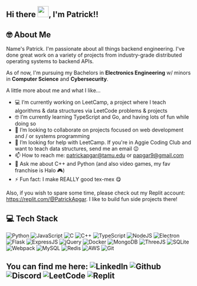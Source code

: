 ## Hi there <img src="https://raw.githubusercontent.com/MartinHeinz/MartinHeinz/master/wave.gif" width="30px">, I'm Patrick!!

## 🤓 About Me
Name's Patrick. I'm passionate about all things backend engineering. I've done great work on a variety of projects from industry-grade distributed operating systems to backend APIs. 

As of now, I'm pursuing my Bachelors in **Electronics Engineering** w/ minors in **Computer Science** and **Cybersecurity**.

A little more about me and what I like...

- 💻 I’m currently working on LeetCamp, a project where I teach algorithms & data structures via LeetCode problems & projects
- 🤓 I’m currently learning TypeScript and Go, and having lots of fun while doing so
- 👯 I’m looking to collaborate on projects focused on web development and / or systems programming
- 🤔 I’m looking for help with LeetCamp. If you're in Aggie Coding Club and want to teach data structures, send me an email 😉
- 📫 How to reach me: patrickapgar@tamu.edu or papgar9@gmail.com
- 💬 Ask me about C++ and Python (and also video games, my fav franchise is Halo 🎮)
- ⚡ Fun fact: I make REALLY good tex-mex 😋
 
Also, if you wish to spare some time, please check out my Replit account: https://replit.com/@PatrickApgar. I like to build fun side projects there!

<!-- --- -->

<!-- ## Stats

![Patrick's GitHub stats](https://github-readme-stats.vercel.app/api?username=patricklapgar&show_icons=true&theme=transparent)

[![Top Languages](https://github-readme-stats.vercel.app/api/top-langs/?username=patricklapgar&layout=compact)](https://github.com/patricklapgar/github-readme-stats)
 -->

## 💻 Tech Stack

![Python](https://img.shields.io/badge/Python-FFD43B?style=for-the-badge&logo=python&logoColor=blue) ![JavaScript](https://img.shields.io/badge/JavaScript-323330?style=for-the-badge&logo=javascript&logoColor=F7DF1E) ![C](https://img.shields.io/badge/C-00599C?style=for-the-badge&logo=c&logoColor=white) ![C++](https://img.shields.io/badge/C%2B%2B-00599C?style=for-the-badge&logo=c%2B%2B&logoColor=white) ![TypeScript](https://img.shields.io/badge/TypeScript-007ACC?style=for-the-badge&logo=typescript&logoColor=white) ![NodeJS](https://img.shields.io/badge/Node.js-339933?style=for-the-badge&logo=nodedotjs&logoColor=white) ![Electron](https://img.shields.io/badge/Electron-2B2E3A?style=for-the-badge&logo=electron&logoColor=9FEAF9) ![Flask](https://img.shields.io/badge/Flask-000000?style=for-the-badge&logo=flask&logoColor=white) ![ExpressJS](https://img.shields.io/badge/Express.js-000000?style=for-the-badge&logo=express&logoColor=white) ![jQuery](https://img.shields.io/badge/jQuery-0769AD?style=for-the-badge&logo=jquery&logoColor=white) ![Docker](https://img.shields.io/badge/Docker-2CA5E0?style=for-the-badge&logo=docker&logoColor=white) ![MongoDB](https://img.shields.io/badge/MongoDB-4EA94B?style=for-the-badge&logo=mongodb&logoColor=white) ![ThreeJS](https://img.shields.io/badge/ThreeJs-black?style=for-the-badge&logo=three.js&logoColor=white) ![SQLite](https://img.shields.io/badge/SQLite-07405E?style=for-the-badge&logo=sqlite&logoColor=white) ![Webpack](https://img.shields.io/badge/Webpack-8DD6F9?style=for-the-badge&logo=Webpack&logoColor=white) ![MySQL](https://img.shields.io/badge/MySQL-005C84?style=for-the-badge&logo=mysql&logoColor=white) ![Redis]( 	https://img.shields.io/badge/redis-%23DD0031.svg?&style=for-the-badge&logo=redis&logoColor=white) ![AWS](https://img.shields.io/badge/Amazon_AWS-FF9900?style=for-the-badge&logo=amazonaws&logoColor=white) ![Git](https://img.shields.io/badge/GIT-E44C30?style=for-the-badge&logo=git&logoColor=white)

## You can find me here: ![LinkedIn](https://img.shields.io/badge/LinkedIn-0077B5?style=for-the-badge&logo=linkedin&logoColor=white) ![Github](https://img.shields.io/badge/GitHub-100000?style=for-the-badge&logo=github&logoColor=white) ![Discord](https://img.shields.io/badge/Discord-5865F2?style=for-the-badge&logo=discord&logoColor=white) ![LeetCode](https://img.shields.io/badge/-LeetCode-FFA116?style=for-the-badge&logo=LeetCode&logoColor=black) ![Replit](https://img.shields.io/badge/replit-667881?style=for-the-badge&logo=replit&logoColor=white)
<!-- <img src="https://cdn.worldvectorlogo.com/logos/python-original.svg " alt="Python Logo" width="50" height="50"/> <img src="https://cdn.worldvectorlogo.com/logos/javascript.svg" alt="JavaScript Logo" width="50" height="50"/> 
<!-- <img src="https://cdn.worldvectorlogo.com/logos/electron-original.svg " alt="Electron Logo" width="50" height="50"/> <img src="https://cdn.worldvectorlogo.com/logos/nodejs-original.svg" alt="NodeJS Logo" width="50" height="50"/> <img src="https://cdn.worldvectorlogo.com/logos/react-original.svg" alt="React Logo" width="50" height="50"/>  <img src="https://cdn.worldvectorlogo.com/logos/html5-original.svg" alt="HTML Logo" width="50" height="50"/> <img src="https://cdn.worldvectorlogo.com/logos/css3.svg" alt="CSS Logo" width="50" height="50"/> <img src="https://cdn.worldvectorlogo.com/logos/bootstrap-original.svg " alt="Bootstrap Logo" width="50" height="50"/> -->


<!---
patricklapgar/patricklapgar is a ✨ special ✨ repository because its `README.md` (this file) appears on your GitHub profile.
You can click the Preview link to take a look at your changes.
--->

<!---
"Great artists weren't great because at birth they could paint, the greats were great because they paint a lot"

 - Macklemore
 --->
